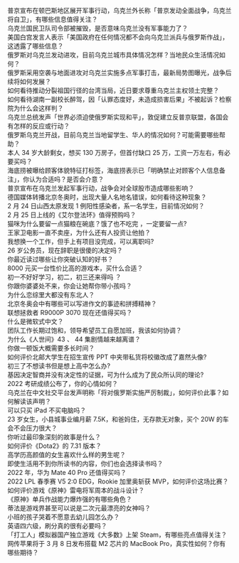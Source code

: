普京宣布在顿巴斯地区展开军事行动，乌克兰外长称「普京发动全面战争，乌克兰将自卫」，有哪些信息值得关注？  
乌克兰国民卫队司令部被摧毁，是否意味乌克兰没有军事能力了？  
美国白宫发言人表示「美国政府在任何情况都不会向乌克兰派兵与俄罗斯作战」，这透露了哪些信息？  
俄罗斯对乌克兰发动进攻，目前乌克兰城市具体情况怎样？当地民众生活情况如何？  
俄罗斯采用空袭与地面进攻对乌克兰实施多点军事打击，最新局势图曝光，战争后续将如何发展？  
如何看待推动分裂祖国行径的台湾当局，近日要求尊重乌克兰主权领土完整？  
如何看待湖南一副校长醉驾，因「认罪态度好，未造成损害后果」不被起诉？检察院为什么会这样判？  
乌克兰总统发声「世界必须迫使俄罗斯实现和平」，敦促建立反普京联盟，各国会有怎样的反应或行动？  
俄罗斯乌克兰开战，目前乌克兰当地留学生、华人的情况如何？可能需要哪些帮助？  
本人 34 岁大龄剩女，想买 130 万房子，但首付缺口 25 万，工资一万左右，有必要买吗？  
海底捞被曝给顾客体貌特征打标签，海底捞表示已「明确禁止对顾客个人信息备注」，你认为合适吗？是否会介意？  
普京宣布在乌克兰发起军事行动，战争会对全球股市造成哪些影响？  
德国媒体转播北京冬奥时，出现大量人名地名错误，如何看待这种现象？  
2 月 24 日山西太原发现 1 例阳性感染者，系一名学生，目前情况如何？  
2 月 25 日上线的《艾尔登法环》值得预购吗？  
猫咪为什么要留一点猫粮在碗底？饿了也不吃完 ，一定要留一点?  
王家卫电影一直不卖座，为什么还有人投资让他拍？  
我想换一个工作，但手上有项目没完成，可以离职吗?  
26 岁公务员，现在辞职是很傻的决定吗？  
你最近读过哪些让你突破认知的好书？  
8000 元买一台性价比高的游戏本，买什么合适？  
初一不好好学习，初二，初三还来得吗 ？  
你跟你婆婆处不来，你会让她帮你带小孩吗？  
为什么恋综里大都没有东北人？  
北京冬奥会中有哪些可以写进作文的事迹和拼搏精神？  
联想拯救者 R9000P 3070 现在还值得买吗？  
什么是微软式中文？  
团队工作长期过饱和，领导希望员工自愿加班，我该如何协调？  
为什么《人世间》43 、 44 集剧情越来越离谱？  
你做一顿饭大概需要多长时间？  
如何评价北邮大学生在招生宣传 PPT 中夹带私货将校徽改成了嘉然头像?  
初三了不想读书但是想上高中怎么办?  
基因决定智商并没有决定性的证据，可为什么成为了民众所认同的理论?  
2022 考研成绩公布了，你的心情如何？  
乌克兰在中文社交平台发声明称「将对俄罗斯实施严厉制裁」，如何评价此事？如何解读该声明？  
可以只买 iPad 不买电脑吗？  
23 岁女生，小县城事业编月薪 7.5K，和爸妈住，无存款无对象，买个 20W 的车会不会压力很大？  
你听过最印象深刻的故事是什么？  
如何评价《Dota2》的 7.31 版本？  
高学历高颜值的女生喜欢什么样的男生呢？  
即使生活用不到你所读书的内容，你们也会选择读书吗？  
2022 年，华为 Mate 40 Pro 还值得买吗？  
2022 LPL 春季赛 V5 2:0 EDG，Rookie 加里奥斩获 MVP，如何评价这场比赛？  
如何评价游戏《原神》雷电将军周本的战斗设计？  
《原神》单兵作战能力爆炸强的有哪些角色？  
蒂法是游戏界甚至可以说是二次元最漂亮的女神吗？  
小班的孩子哭着不愿意去幼儿园怎么办？  
英语四六级，刷分真的很有必要吗？  
「打工人」模拟器国产独立游戏《大多数》上架 Steam，有哪些亮点值得关注？  
网传苹果将于 3 月 8 日发布搭载 M2 芯片的 MacBook Pro，真实性如何？你有哪些期待？  
